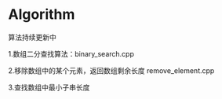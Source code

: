 # Algorithm

算法持续更新中

1.数组二分查找算法：binary_search.cpp

2.移除数组中的某个元素，返回数组剩余长度  remove_element.cpp

3.查找数组中最小子串长度
